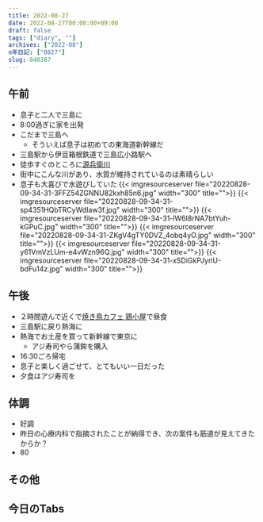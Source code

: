 ```yaml
---
title: 2022-08-27
date: 2022-08-27T00:00:00+09:00
draft: false
tags: ["diary", ""]
archives: ["2022-08"]
n年日記: ["0827"]
slug: 848387
---
```

## 午前
- 息子と二人で三島に
- 8:00過ぎに家を出発
- こだまで三島へ
  - そういえば息子は初めての東海道新幹線だ
- 三島駅から伊豆箱根鉄道で三島広小路駅へ
- 徒歩すぐのところに[源兵衛川](https://www.mishima-kankou.com/spot/287/)
- 街中にこんな川があり、水質が維持されているのは素晴らしい
- 息子も大喜びで水遊びしていた
{{< imgresourceserver file="20220828-09-34-31-3FFZ54ZGNNU82kxh85n6.jpg" width="300" title="">}}
{{< imgresourceserver file="20220828-09-34-31-sp4351HQbTRCyWdIaw3f.jpg" width="300" title="">}}
{{< imgresourceserver file="20220828-09-34-31-lW6I8rNA7btYuh-kGPuC.jpg" width="300" title="">}}
{{< imgresourceserver file="20220828-09-34-31-ZKgV4gTY0DVZ_4obq4yO.jpg" width="300" title="">}}
{{< imgresourceserver file="20220828-09-34-31-y61VmVzLUm-e4vWzn96Q.jpg" width="300" title="">}}
{{< imgresourceserver file="20220828-09-34-31-xSDiGkPJyriU-bdFu14z.jpg" width="300" title="">}}
## 午後
- ２時間遊んで近くで[焼き鳥カフェ 鶏小屋](http://yakitori-torigoya.com)で昼食
- 三島駅に戻り熱海に
- 熱海でお土産を買って新幹線で東京に
  - アジ寿司やら蒲鉾を購入
- 16:30ごろ帰宅
- 息子と楽しく過ごせて、とてもいい一日だった
- 夕食はアジ寿司を
## 体調
- 好調
- 昨日の心療内科で指摘されたことが納得でき、次の案件も筋道が見えてきたからか？
- 80
## その他
## 今日のTabs